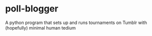 # poll-blogger
A python program that sets up and runs tournaments on Tumblr with (hopefully) minimal human tedium
